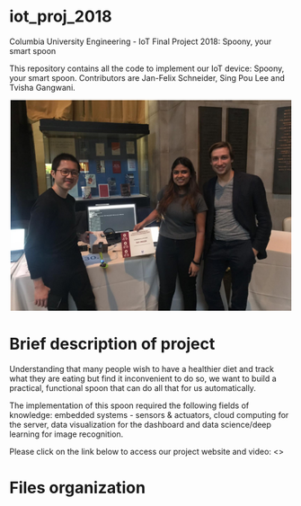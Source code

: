 # iot_proj_2018
Columbia University Engineering - IoT Final Project 2018: Spoony, your smart spoon

This repository contains all the code to implement our IoT device:  Spoony, your smart spoon. Contributors are Jan-Felix Schneider, Sing Pou Lee and Tvisha Gangwani.

<p align="center"> 
<img src="images/prize.jpeg" alt="drawing" width="500"/>
</p>

# Brief description of project
Understanding that many people wish to have a healthier diet and track what they are eating but find it inconvenient to do so, we want to build a practical, functional spoon that can do all that for us automatically. 

The implementation of this spoon required the following fields of knowledge:  embedded systems - sensors & actuators, cloud computing for the server, data visualization for the dashboard and data science/deep learning for image recognition.  

Please click on the link below to access our project website and video:
<<to add url>>

# Files organization

